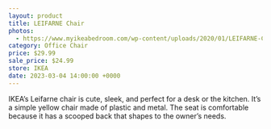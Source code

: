 ```yaml
---
layout: product
title: LEIFARNE Chair
photos:
  - https://www.myikeabedroom.com/wp-content/uploads/2020/01/LEIFARNE-Chair.png
category: Office Chair
price: $29.99
sale_price: $24.99
store: IKEA
date: 2023-03-04 14:00:00 +0000
---
```


IKEA’s Leifarne chair is cute, sleek, and perfect for a desk or the kitchen. It’s a simple yellow chair made of plastic and metal. The seat is comfortable because it has a scooped back that shapes to the owner’s needs.
